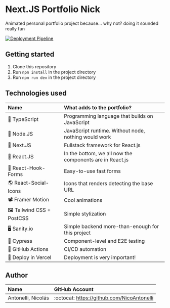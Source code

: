 # Next.JS Portfolio Nick

Animated personal portfolio project because... why not? doing it sounded really fun

[![Deployment Pipeline](https://github.com/NicoAntonelli/Nextjs-portfolio-nick/actions/workflows/pipeline.yml/badge.svg)](https://github.com/NicoAntonelli/Nextjs-portfolio-nick/actions/workflows/pipeline.yml)

## Getting started

1. Clone this repository
2. Run `npm install` in the project directory
3. Run `npm run dev` in the project directory

## Technologies used

| Name                                    | What adds to the portfolio?                              |
| :-------------------------------------- | :------------------------------------------------------- |
| :pushpin: TypeScript                    | Programming language that builds on JavaScript           |
| :pushpin: Node.JS                       | JavaScript runtime. Without node, nothing would work     |
| :pushpin: Next.JS                       | Fullstack framework for React.js                         |
| :pushpin: React.JS                      | In the bottom, we all now the components are in React.js |
| :bust_in_silhouette: React-Hook-Forms   | Easy-to-use fast forms                                   |
| :earth_americas: React-Social-Icons     | Icons that renders detecting the base URL                |
| :film_projector: Framer Motion          | Cool animations                                          |
| :framed_picture: Tailwind CSS + PostCSS | Simple stylization                                       |
| :desktop_computer: Sanity.io            | Simple backend more-than-enough for this project         |
| :test_tube: Cypress                     | Component-level and E2E testing                          |
| :page_with_curl: GitHub Actions         | CI/CD automation                                         |
| :rocket: Deploy in Vercel               | Deployment is very important!                            |

## Author

| Name               | GitHub Account                             |
| :----------------- | :----------------------------------------- |
| Antonelli, Nicolás | :octocat: https://github.com/NicoAntonelli |
